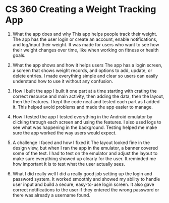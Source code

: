 # CS 360 Creating a Weight Tracking App


1. What the app does and why
This app helps people track their weight. The app has the user login or create an account, enable notifications, and log/input their weight. It was made for users who want to see how their weight changes over time, like when working on fitness or health goals.

2. What the app shows and how it helps users
The app has a login screen, a screen that shows weight records, and options to add, update, or delete entries. I made everything simple and clear so users can easily understand how to use it without any confusion.

3. How I built the app
I built it one part at a time starting with crating the correct resource and main activity, then adding the data, then the layout, then the features. I kept the code neat and tested each part as I added it. This helped avoid problems and made the app easier to manage.

4. How I tested the app
I tested everything in the Android emulator by clicking through each screen and using the features. I also used logs to see what was happening in the background. Testing helped me make sure the app worked the way users would expect.

5. A challenge I faced and how I fixed it
The layout looked fine in the design view, but when I ran the app in the emulator, a banner covered some of the text. I had to test on the emulator and adjust the layout to make sure everything showed up clearly for the user. It reminded me how important it is to test what the user actually sees.

6. What I did really well
I did a really good job setting up the login and password system. It worked smoothly and showed my ability to handle user input and build a secure, easy-to-use login screen. It also gave correct notifications to the user if they entered the wrong password or there was already a username found.
